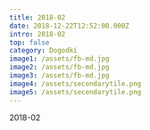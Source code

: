 ```yaml
---
title: 2018-02
date: 2018-12-22T12:52:00.000Z
intro: 2018-02
top: false
category: Dogodki
image1: /assets/fb-md.jpg
image2: /assets/fb-md.jpg
image3: /assets/fb-md.jpg
image4: /assets/secondarytile.png
image5: /assets/secondarytile.png
---
```


2018-02
